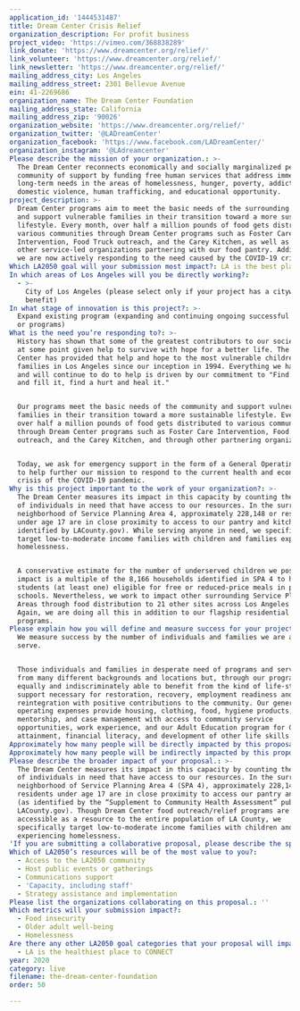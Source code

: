 ```yaml
---
application_id: '1444531487'
title: Dream Center Crisis Relief
organization_description: For profit business
project_video: 'https://vimeo.com/368838289'
link_donate: 'https://www.dreamcenter.org/relief/'
link_volunteer: 'https://www.dreamcenter.org/relief/'
link_newsletter: 'https://www.dreamcenter.org/relief/'
mailing_address_city: Los Angeles
mailing_address_street: 2301 Bellevue Avenue
ein: 41-2269686
organization_name: The Dream Center Foundation
mailing_address_state: California
mailing_address_zip: '90026'
organization_website: 'https://www.dreamcenter.org/relief/'
organization_twitter: '@LADreamCenter'
organization_facebook: 'https://www.facebook.com/LADreamCenter/'
organization_instagram: '@LAdreamcenter'
Please describe the mission of your organization.: >-
  The Dream Center reconnects economically and socially marginalized people to a
  community of support by funding free human services that address immediate and
  long-term needs in the areas of homelessness, hunger, poverty, addiction,
  domestic violence, human trafficking, and educational opportunity.
project_description: >-
  Dream Center programs aim to meet the basic needs of the surrounding community
  and support vulnerable families in their transition toward a more sustainable
  lifestyle. Every month, over half a million pounds of food gets distributed to
  various communities through Dream Center programs such as Foster Care
  Intervention, Food Truck outreach, and the Carey Kitchen, as well as through
  other service-led organizations partnering with our food pantry. Additionally,
  we are now actively responding to the need caused by the COVID-19 crisis. 
Which LA2050 goal will your submission most impact?: LA is the best place to LIVE
In which areas of Los Angeles will you be directly working?:
  - >-
    City of Los Angeles (please select only if your project has a citywide
    benefit)
In what stage of innovation is this project?: >-
  Expand existing program (expanding and continuing ongoing successful projects
  or programs)
What is the need you’re responding to?: >-
  History has shown that some of the greatest contributors to our society were
  at some point given help to survive with hope for a better life. The Dream
  Center has provided that help and hope to the most vulnerable children and
  families in Los Angeles since our inception in 1994. Everything we have done
  and will continue to do to help is driven by our commitment to "Find a need
  and fill it, find a hurt and heal it." 


  Our programs meet the basic needs of the community and support vulnerable
  families in their transition toward a more sustainable lifestyle. Every month,
  over half a million pounds of food gets distributed to various communities
  through Dream Center programs such as Foster Care Intervention, Food Truck
  outreach, and the Carey Kitchen, and through other partnering organizations.


  Today, we ask for emergency support in the form of a General Operating grant
  to help further our mission to respond to the current health and economic
  crisis of the COVID-19 pandemic.
Why is this project important to the work of your organization?: >-
  The Dream Center measures its impact in this capacity by counting the number
  of individuals in need that have access to our resources. In the surrounding
  neighborhood of Service Planning Area 4, approximately 228,148 or residents
  under age 17 are in close proximity to access to our pantry and kitchen (as
  identified by LACounty.gov). While serving anyone in need, we specifically
  target low-to-moderate income families with children and families experiencing
  homelessness. 


  A conservative estimate for the number of underserved children we positively
  impact is a multiple of the 8,166 households identified in SPA 4 to have
  students (at least one) eligible for free or reduced-price meals in public
  schools. Nevertheless, we work to impact other surrounding Service Planning
  Areas through food distribution to 21 other sites across Los Angeles county.
  Again, we are doing all this in addition to our flagship residential
  programs. 
Please explain how you will define and measure success for your project.: >-
  We measure success by the number of individuals and families we are able to
  serve. 


  Those individuals and families in desperate need of programs and services come
  from many different backgrounds and locations but, through our programs, are
  equally and indiscriminately able to benefit from the kind of life-stabilizing
  support necessary for restoration, recovery, employment readiness and social
  reintegration with positive contributions to the community. Our general
  operating expenses provide housing, clothing, food, hygiene products,
  mentorship, and case management with access to community service
  opportunities, work experience, and our Adult Education program for GED
  attainment, financial literacy, and development of other life skills. 
Approximately how many people will be directly impacted by this proposal?: '30000'
Approximately how many people will be indirectly impacted by this proposal?: '50000'
Please describe the broader impact of your proposal.: >-
  The Dream Center measures its impact in this capacity by counting the number
  of individuals in need that have access to our resources. In the surrounding
  neighborhood of Service Planning Area 4 (SPA 4), approximately 228,148 or
  residents under age 17 are in close proximity to access our pantry and kitchen
  (as identified by the “Supplement to Community Health Assessment” published by
  LACounty.gov). Though Dream Center food outreach/relief programs are
  accessible as a resource to the entire population of LA County, we
  specifically target low-to-moderate income families with children and families
  experiencing homelessness. 
'If you are submitting a collaborative proposal, please describe the specific role of partner organizations in the project.': Not collaborating.
Which of LA2050’s resources will be of the most value to you?:
  - Access to the LA2050 community
  - Host public events or gatherings
  - Communications support
  - 'Capacity, including staff'
  - Strategy assistance and implementation
Please list the organizations collaborating on this proposal.: ''
Which metrics will your submission impact?:
  - Food insecurity
  - Older adult well-being
  - Homelessness
Are there any other LA2050 goal categories that your proposal will impact?:
  - LA is the healthiest place to CONNECT
year: 2020
category: live
filename: the-dream-center-foundation
order: 50

---
```

